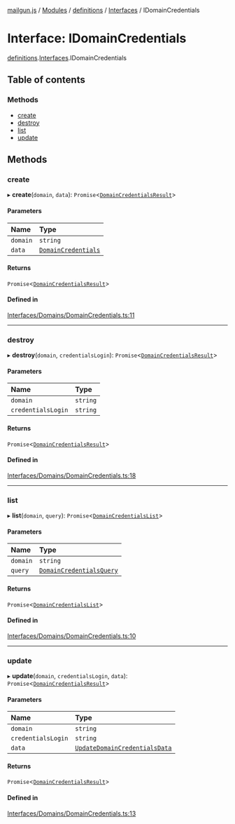 [mailgun.js](../README.md) / [Modules](../modules.md) / [definitions](../modules/definitions.md) / [Interfaces](../modules/definitions.Interfaces.md) / IDomainCredentials

# Interface: IDomainCredentials

[definitions](../modules/definitions.md).[Interfaces](../modules/definitions.Interfaces.md).IDomainCredentials

## Table of contents

### Methods

- [create](definitions.Interfaces.IDomainCredentials.md#create)
- [destroy](definitions.Interfaces.IDomainCredentials.md#destroy)
- [list](definitions.Interfaces.IDomainCredentials.md#list)
- [update](definitions.Interfaces.IDomainCredentials.md#update)

## Methods

### create

▸ **create**(`domain`, `data`): `Promise`\<[`DomainCredentialsResult`](../modules/definitions.md#domaincredentialsresult)\>

#### Parameters

| Name | Type |
| :------ | :------ |
| `domain` | `string` |
| `data` | [`DomainCredentials`](../modules/definitions.md#domaincredentials) |

#### Returns

`Promise`\<[`DomainCredentialsResult`](../modules/definitions.md#domaincredentialsresult)\>

#### Defined in

[Interfaces/Domains/DomainCredentials.ts:11](https://github.com/mailgun/mailgun.js/blob/73cbc82/lib/Interfaces/Domains/DomainCredentials.ts#L11)

___

### destroy

▸ **destroy**(`domain`, `credentialsLogin`): `Promise`\<[`DomainCredentialsResult`](../modules/definitions.md#domaincredentialsresult)\>

#### Parameters

| Name | Type |
| :------ | :------ |
| `domain` | `string` |
| `credentialsLogin` | `string` |

#### Returns

`Promise`\<[`DomainCredentialsResult`](../modules/definitions.md#domaincredentialsresult)\>

#### Defined in

[Interfaces/Domains/DomainCredentials.ts:18](https://github.com/mailgun/mailgun.js/blob/73cbc82/lib/Interfaces/Domains/DomainCredentials.ts#L18)

___

### list

▸ **list**(`domain`, `query`): `Promise`\<[`DomainCredentialsList`](../modules/definitions.md#domaincredentialslist)\>

#### Parameters

| Name | Type |
| :------ | :------ |
| `domain` | `string` |
| `query` | [`DomainCredentialsQuery`](../modules/definitions.md#domaincredentialsquery) |

#### Returns

`Promise`\<[`DomainCredentialsList`](../modules/definitions.md#domaincredentialslist)\>

#### Defined in

[Interfaces/Domains/DomainCredentials.ts:10](https://github.com/mailgun/mailgun.js/blob/73cbc82/lib/Interfaces/Domains/DomainCredentials.ts#L10)

___

### update

▸ **update**(`domain`, `credentialsLogin`, `data`): `Promise`\<[`DomainCredentialsResult`](../modules/definitions.md#domaincredentialsresult)\>

#### Parameters

| Name | Type |
| :------ | :------ |
| `domain` | `string` |
| `credentialsLogin` | `string` |
| `data` | [`UpdateDomainCredentialsData`](../modules/definitions.md#updatedomaincredentialsdata) |

#### Returns

`Promise`\<[`DomainCredentialsResult`](../modules/definitions.md#domaincredentialsresult)\>

#### Defined in

[Interfaces/Domains/DomainCredentials.ts:13](https://github.com/mailgun/mailgun.js/blob/73cbc82/lib/Interfaces/Domains/DomainCredentials.ts#L13)
